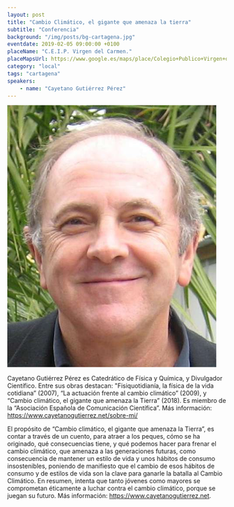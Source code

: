 ```yaml
---
layout: post
title: "Cambio Climático, el gigante que amenaza la tierra"
subtitle: "Conferencia"
background: "/img/posts/bg-cartagena.jpg"
eventdate: 2019-02-05 09:00:00 +0100
placeName: "C.E.I.P. Virgen del Carmen."
placeMapsUrl: https://www.google.es/maps/place/Colegio+Publico+Virgen+del+Carmen/@37.6072453,-0.9802765,17z/data=!3m1!4b1!4m5!3m4!1s0xd63418d1b40538b:0xef192b8fc1db001c!8m2!3d37.6072411!4d-0.9780878?hl=en
category: "local"
tags: "cartagena"
speakers:
    - name: "Cayetano Gutiérrez Pérez"
---
```

![cartel](/img/posts/cayetanojpg.jpg)  


Cayetano Gutiérrez Pérez es Catedrático de Física y Química, y Divulgador Científico. Entre sus obras destacan: "Fisiquotidianía, la física de la vida cotidiana” (2007), “La actuación frente al cambio climático” (2009), y “Cambio climático, el gigante que amenaza la Tierra” (2018). Es miembro de la “Asociación Española de Comunicación Científica”. Más información: https://www.cayetanogutierrez.net/sobre-mi/  
  
El propósito de “Cambio climático, el gigante que amenaza la Tierra”, es contar a través de un cuento, para atraer a los peques, cómo se ha originado, qué consecuencias tiene, y qué podemos hacer para frenar el cambio climático, que amenaza a las generaciones futuras, como consecuencia de mantener un estilo de vida y unos hábitos de consumo insostenibles, poniendo de manifiesto que el cambio de esos hábitos de consumo y de estilos de vida son la clave para ganarle la batalla al Cambio Climático. En resumen, intenta que tanto jóvenes como mayores se comprometan éticamente a luchar contra el cambio climático, porque se juegan su futuro. Más información: https://www.cayetanogutierrez.net.

